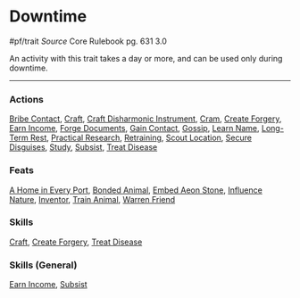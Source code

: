 # Downtime
#pf/trait 
*Source* Core Rulebook pg. 631 3.0

An activity with this trait takes a day or more, and can be used only during downtime.

---

### Actions
[Bribe Contact](../Activities/Bribe%20Contact.md), [Craft](../Activities/Craft.md), [Craft Disharmonic Instrument](../Activities/Craft%20Disharmonic%20Instrument.md), [Cram](../Activities/Cram.md), [Create Forgery](../Activities/Create%20Forgery.md), [Earn Income](../Actions/Earn%20Income.md), [Forge Documents](../Activities/Forge%20Documents.md), [Gain Contact](../Activities/Gain%20Contact.md), [Gossip](../Activities/Gossip.md), [Learn Name](../Activities/Learn%20Name.md), [Long-Term Rest](../Activities/Long-Term%20Rest.md), [Practical Research](../Activities/Practical%20Research.md), [Retraining](../Activities/Retraining.md), [Scout Location](../Activities/Scout%20Location.md), [Secure Disguises](../Activities/Secure%20Disguises.md), [Study](../Activities/Study.md), [Subsist](../Activities/Subsist.md), [Treat Disease](../Activities/Treat%20Disease.md)

### Feats
[A Home in Every Port](A%20Home%20in%20Every%20Port), [Bonded Animal](Bonded%20Animal), [Embed Aeon Stone](Embed%20Aeon%20Stone), [Influence Nature](Influence%20Nature), [Inventor](Inventor), [Train Animal](Train%20Animal), [Warren Friend](Warren%20Friend)

### Skills
[Craft](../Activities/Craft.md), [Create Forgery](../Activities/Create%20Forgery.md), [Treat Disease](../Activities/Treat%20Disease.md)

### Skills (General)
[Earn Income](../Actions/Earn%20Income.md), [Subsist](../Activities/Subsist.md)